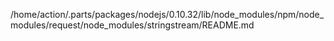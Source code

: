 /home/action/.parts/packages/nodejs/0.10.32/lib/node_modules/npm/node_modules/request/node_modules/stringstream/README.md